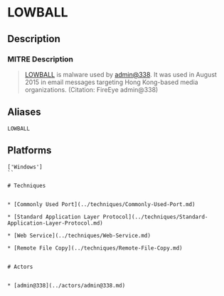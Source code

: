 
# LOWBALL

## Description

### MITRE Description

> [LOWBALL](https://attack.mitre.org/software/S0042) is malware used by [admin@338](https://attack.mitre.org/groups/G0018). It was used in August 2015 in email messages targeting Hong Kong-based media organizations. (Citation: FireEye admin@338)

## Aliases

```
LOWBALL
```

## Platforms

```
['Windows']
``

# Techniques


* [Commonly Used Port](../techniques/Commonly-Used-Port.md)

* [Standard Application Layer Protocol](../techniques/Standard-Application-Layer-Protocol.md)
    
* [Web Service](../techniques/Web-Service.md)
    
* [Remote File Copy](../techniques/Remote-File-Copy.md)
    

# Actors


* [admin@338](../actors/admin@338.md)

